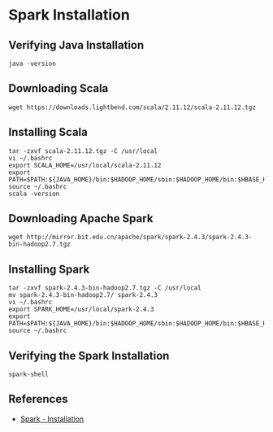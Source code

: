 # Spark Installation

## Verifying Java Installation
`java -version`

## Downloading Scala
```
wget https://downloads.lightbend.com/scala/2.11.12/scala-2.11.12.tgz
```

## Installing Scala
```
tar -zxvf scala-2.11.12.tgz -C /usr/local
vi ~/.bashrc
export SCALA_HOME=/usr/local/scala-2.11.12
export PATH=$PATH:${JAVA_HOME}/bin:$HADOOP_HOME/sbin:$HADOOP_HOME/bin:$HBASE_HOME/bin:$HIVE_HOME/bin:$DERBY_HOME/bin:$SCALA_HOME/bin
source ~/.bashrc
scala -version
```

## Downloading Apache Spark
```
wget http://mirror.bit.edu.cn/apache/spark/spark-2.4.3/spark-2.4.3-bin-hadoop2.7.tgz
```

## Installing Spark
```
tar -zxvf spark-2.4.3-bin-hadoop2.7.tgz -C /usr/local
mv spark-2.4.3-bin-hadoop2.7/ spark-2.4.3
vi ~/.bashrc
export SPARK_HOME=/usr/local/spark-2.4.3
export PATH=$PATH:${JAVA_HOME}/bin:$HADOOP_HOME/sbin:$HADOOP_HOME/bin:$HBASE_HOME/bin:$HIVE_HOME/bin:$DERBY_HOME/bin:$SCALA_HOME/bin:$SPARK_HOME/bin
source ~/.bashrc
```

## Verifying the Spark Installation
```
spark-shell
```

## References
- [Spark - Installation](https://www.tutorialspoint.com/spark_sql/spark_installation.htm)